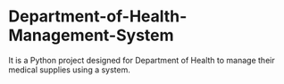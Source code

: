 # Department-of-Health-Management-System
It is a Python project designed for Department of Health to manage their medical supplies using a system.
